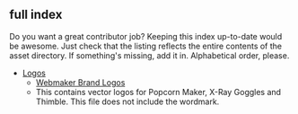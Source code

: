full index
----------
Do you want a great contributor job? Keeping this index up-to-date would be awesome. Just check that the listing reflects the entire contents of the asset directory. If something's missing, add it in. Alphabetical order, please.

* [Logos](/logos)
	* [Webmaker Brand Logos](/logos/webmaker-brand-logos.ai)
    * This contains vector logos for Popcorn Maker, X-Ray Goggles and Thimble. This file does not include the wordmark.
